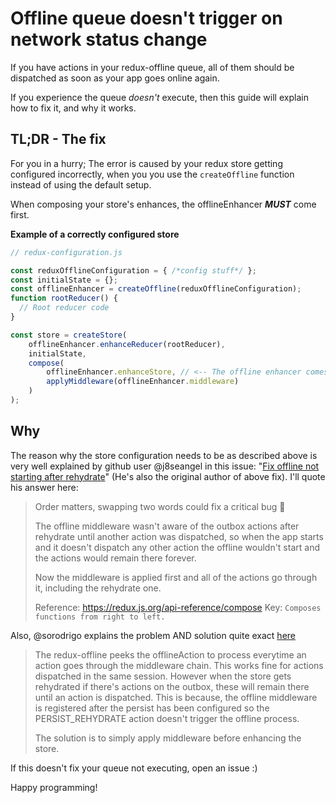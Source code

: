 # Offline queue doesn't trigger on network status change
If you have actions in your redux-offline queue, all of them should be dispatched as soon as your app goes online again. 

If you experience the queue *doesn't* execute, then this guide will explain how to fix it, and why it works.

## TL;DR - The fix
For you in a hurry; The error is caused by your redux store getting configured incorrectly, when you you use the `createOffline` function instead of using the default setup.

When composing your store's enhances, the offlineEnhancer ***MUST*** come first.

**Example of a correctly configured store**
```javascript
// redux-configuration.js

const reduxOfflineConfiguration = { /*config stuff*/ };
const initialState = {};
const offlineEnhancer = createOffline(reduxOfflineConfiguration);
function rootReducer() {
  // Root reducer code
}

const store = createStore(
    offlineEnhancer.enhanceReducer(rootReducer),
    initialState,
    compose(
        offlineEnhancer.enhanceStore, // <-- The offline enhancer comes first. Your queue will execute just fine :)
        applyMiddleware(offlineEnhancer.middleware)
    )
);
```

## Why
The reason why the store configuration needs to be as described above is very well explained by github user @j8seangel in this issue: "[Fix offline not starting after rehydrate](https://github.com/forest-watcher/forest-watcher/pull/303)" (He's also the original author of above fix). I'll quote his answer here:

>Order matters, swapping two words could fix a critical bug 🎉
>
>The offline middleware wasn't aware of the outbox actions after rehydrate until another action was dispatched, so when the app starts and it doesn't dispatch any other action the offline wouldn't start and the actions would remain there forever.
>
>Now the middleware is applied first and all of the actions go through it, including the rehydrate one.
>
>Reference: https://redux.js.org/api-reference/compose
>Key: `Composes functions from right to left.`

Also, @sorodrigo explains the problem AND solution quite exact [here](https://github.com/redux-offline/redux-offline/pull/229)
> The redux-offline peeks the offlineAction to process everytime an action goes through the middleware chain. This works fine for actions dispatched in the same session. However when the store gets rehydrated if there's actions on the outbox, these will remain there until an action is dispatched. This is because, the offline middleware is registered after the persist has been configured so the PERSIST_REHYDRATE action doesn't trigger the offline process.
>
> The solution is to simply apply middleware before enhancing the store.

If this doesn't fix your queue not executing, open an issue :)

Happy programming!